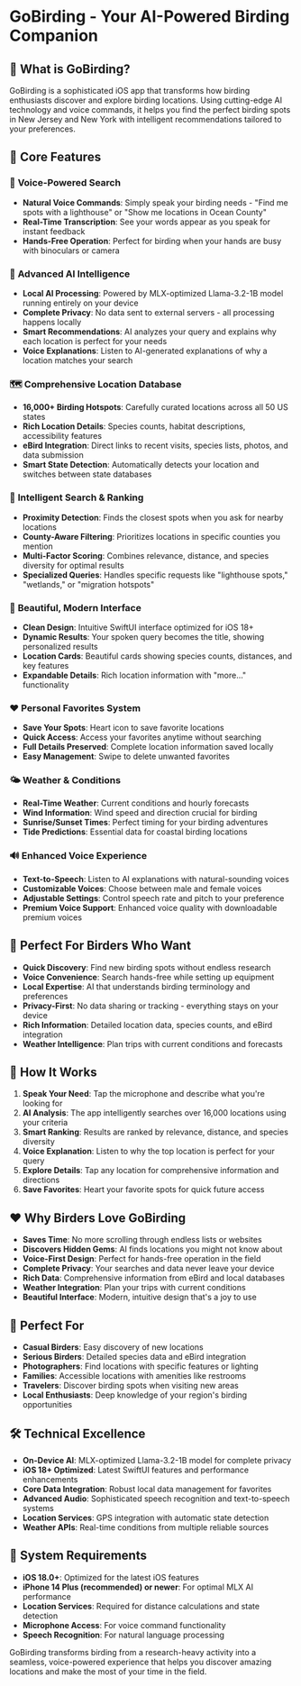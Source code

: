 # GoBirding - Your AI-Powered Birding Companion

## 🎯 **What is GoBirding?**

GoBirding is a sophisticated iOS app that transforms how birding enthusiasts discover and explore birding locations. Using cutting-edge AI technology and voice commands, it helps you find the perfect birding spots in New Jersey and New York with intelligent recommendations tailored to your preferences.

## 🚀 **Core Features**

### 🎤 **Voice-Powered Search**
- **Natural Voice Commands**: Simply speak your birding needs - "Find me spots with a lighthouse" or "Show me locations in Ocean County"
- **Real-Time Transcription**: See your words appear as you speak for instant feedback
- **Hands-Free Operation**: Perfect for birding when your hands are busy with binoculars or camera

### 🤖 **Advanced AI Intelligence**
- **Local AI Processing**: Powered by MLX-optimized Llama-3.2-1B model running entirely on your device
- **Complete Privacy**: No data sent to external servers - all processing happens locally
- **Smart Recommendations**: AI analyzes your query and explains why each location is perfect for your needs
- **Voice Explanations**: Listen to AI-generated explanations of why a location matches your search

### 🗺️ **Comprehensive Location Database**
- **16,000+ Birding Hotspots**: Carefully curated locations across all 50 US states
- **Rich Location Details**: Species counts, habitat descriptions, accessibility features
- **eBird Integration**: Direct links to recent visits, species lists, photos, and data submission
- **Smart State Detection**: Automatically detects your location and switches between state databases

### 📍 **Intelligent Search & Ranking**
- **Proximity Detection**: Finds the closest spots when you ask for nearby locations
- **County-Aware Filtering**: Prioritizes locations in specific counties you mention
- **Multi-Factor Scoring**: Combines relevance, distance, and species diversity for optimal results
- **Specialized Queries**: Handles specific requests like "lighthouse spots," "wetlands," or "migration hotspots"

### 🎨 **Beautiful, Modern Interface**
- **Clean Design**: Intuitive SwiftUI interface optimized for iOS 18+
- **Dynamic Results**: Your spoken query becomes the title, showing personalized results
- **Location Cards**: Beautiful cards showing species counts, distances, and key features
- **Expandable Details**: Rich location information with "more..." functionality

### ❤️ **Personal Favorites System**
- **Save Your Spots**: Heart icon to save favorite locations
- **Quick Access**: Access your favorites anytime without searching
- **Full Details Preserved**: Complete location information saved locally
- **Easy Management**: Swipe to delete unwanted favorites

### 🌤️ **Weather & Conditions**
- **Real-Time Weather**: Current conditions and hourly forecasts
- **Wind Information**: Wind speed and direction crucial for birding
- **Sunrise/Sunset Times**: Perfect timing for your birding adventures
- **Tide Predictions**: Essential data for coastal birding locations

### 🔊 **Enhanced Voice Experience**
- **Text-to-Speech**: Listen to AI explanations with natural-sounding voices
- **Customizable Voices**: Choose between male and female voices
- **Adjustable Settings**: Control speech rate and pitch to your preference
- **Premium Voice Support**: Enhanced voice quality with downloadable premium voices

## 🎯 **Perfect For Birders Who Want**

- **Quick Discovery**: Find new birding spots without endless research
- **Voice Convenience**: Search hands-free while setting up equipment
- **Local Expertise**: AI that understands birding terminology and preferences
- **Privacy-First**: No data sharing or tracking - everything stays on your device
- **Rich Information**: Detailed location data, species counts, and eBird integration
- **Weather Intelligence**: Plan trips with current conditions and forecasts

## 🔄 **How It Works**

1. **Speak Your Need**: Tap the microphone and describe what you're looking for
2. **AI Analysis**: The app intelligently searches over 16,000 locations using your criteria
3. **Smart Ranking**: Results are ranked by relevance, distance, and species diversity
4. **Voice Explanation**: Listen to why the top location is perfect for your query
5. **Explore Details**: Tap any location for comprehensive information and directions
6. **Save Favorites**: Heart your favorite spots for quick future access

## ❤️ **Why Birders Love GoBirding**

- **Saves Time**: No more scrolling through endless lists or websites
- **Discovers Hidden Gems**: AI finds locations you might not know about
- **Voice-First Design**: Perfect for hands-free operation in the field
- **Complete Privacy**: Your searches and data never leave your device
- **Rich Data**: Comprehensive information from eBird and local databases
- **Weather Integration**: Plan your trips with current conditions
- **Beautiful Interface**: Modern, intuitive design that's a joy to use

## 🎯 **Perfect For**

- **Casual Birders**: Easy discovery of new locations
- **Serious Birders**: Detailed species data and eBird integration
- **Photographers**: Find locations with specific features or lighting
- **Families**: Accessible locations with amenities like restrooms
- **Travelers**: Discover birding spots when visiting new areas
- **Local Enthusiasts**: Deep knowledge of your region's birding opportunities

## 🛠️ **Technical Excellence**

- **On-Device AI**: MLX-optimized Llama-3.2-1B model for complete privacy
- **iOS 18+ Optimized**: Latest SwiftUI features and performance enhancements
- **Core Data Integration**: Robust local data management for favorites
- **Advanced Audio**: Sophisticated speech recognition and text-to-speech systems
- **Location Services**: GPS integration with automatic state detection
- **Weather APIs**: Real-time conditions from multiple reliable sources

## 📱 **System Requirements**

- **iOS 18.0+**: Optimized for the latest iOS features
- **iPhone 14 Plus (recommended) or newer**: For optimal MLX AI performance
- **Location Services**: Required for distance calculations and state detection
- **Microphone Access**: For voice command functionality
- **Speech Recognition**: For natural language processing

GoBirding transforms birding from a research-heavy activity into a seamless, voice-powered experience that helps you discover amazing locations and make the most of your time in the field. 
